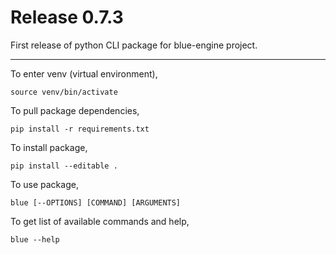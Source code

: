 # Release 0.7.3
First release of python CLI package for blue-engine project.

<hr/>

To enter venv (virtual environment),
```console
source venv/bin/activate
```

To pull package dependencies,
```console
pip install -r requirements.txt
```

To install package,
```console
pip install --editable .
```

To use package,
```console
blue [--OPTIONS] [COMMAND] [ARGUMENTS]
```

To get list of available commands and help,
```console
blue --help
```
